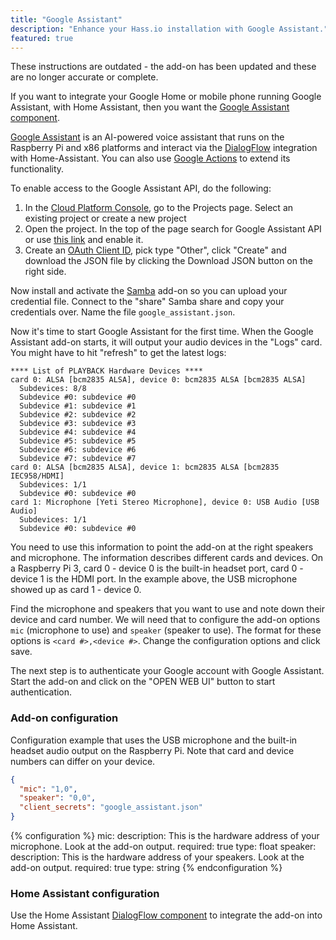 ```yaml
---
title: "Google Assistant"
description: "Enhance your Hass.io installation with Google Assistant."
featured: true
---
```


<div class='note warning'>

These instructions are outdated - the add-on has been updated and these are no longer accurate or complete.

</div>

<div class='note'>

If you want to integrate your Google Home or mobile phone running Google Assistant, with Home Assistant, then you want the [Google Assistant component](/components/google_assistant/).

</div>

[Google Assistant][GoogleAssistant] is an AI-powered voice assistant that runs on the Raspberry Pi and x86 platforms and interact via the [DialogFlow][comp] integration with Home-Assistant. You can also use [Google Actions][GoogleActions] to extend its functionality.

To enable access to the Google Assistant API, do the following:

1. In the [Cloud Platform Console][project], go to the Projects page. Select an existing project or create a new project
1. Open the project. In the top of the page search for Google Assistant API or use [this link][API] and enable it.
1. Create an [OAuth Client ID][oauthclient], pick type "Other", click "Create" and download the JSON file by clicking the Download JSON button on the right side.

Now install and activate the [Samba] add-on so you can upload your credential file. Connect to the "share" Samba share and copy your credentials over. Name the file `google_assistant.json`.

Now it's time to start Google Assistant for the first time. When the Google Assistant add-on starts, it will output your audio devices in the "Logs" card. You might have to hit "refresh" to get the latest logs:

```text
**** List of PLAYBACK Hardware Devices ****
card 0: ALSA [bcm2835 ALSA], device 0: bcm2835 ALSA [bcm2835 ALSA]
  Subdevices: 8/8
  Subdevice #0: subdevice #0
  Subdevice #1: subdevice #1
  Subdevice #2: subdevice #2
  Subdevice #3: subdevice #3
  Subdevice #4: subdevice #4
  Subdevice #5: subdevice #5
  Subdevice #6: subdevice #6
  Subdevice #7: subdevice #7
card 0: ALSA [bcm2835 ALSA], device 1: bcm2835 ALSA [bcm2835 IEC958/HDMI]
  Subdevices: 1/1
  Subdevice #0: subdevice #0
card 1: Microphone [Yeti Stereo Microphone], device 0: USB Audio [USB Audio]
  Subdevices: 1/1
  Subdevice #0: subdevice #0
```

You need to use this information to point the add-on at the right speakers and microphone. The information describes different cards and devices. On a Raspberry Pi 3, card 0 - device 0 is the built-in headset port, card 0 - device 1 is the HDMI port. In the example above, the USB microphone showed up as card 1 - device 0.

Find the microphone and speakers that you want to use and note down their device and card number. We will need that to configure the add-on options `mic` (microphone to use) and `speaker` (speaker to use). The format for these options is `<card #>,<device #>`. Change the configuration options and click save.

The next step is to authenticate your Google account with Google Assistant. Start the add-on and click on the "OPEN WEB UI" button to start authentication.

### Add-on configuration

Configuration example that uses the USB microphone and the built-in headset audio output on the Raspberry Pi. Note that card and device numbers can differ on your device.

```json
{
  "mic": "1,0",
  "speaker": "0,0",
  "client_secrets": "google_assistant.json"
}
```

{% configuration %}
mic:
  description: This is the hardware address of your microphone. Look at the add-on output.
  required: true
  type: float
speaker:
  description: This is the hardware address of your speakers. Look at the add-on output.
  required: true
  type: string
{% endconfiguration %}

### Home Assistant configuration

Use the Home Assistant [DialogFlow component][comp] to integrate the add-on into Home Assistant.

[GoogleAssistant]: https://assistant.google.com/
[GoogleActions]: https://actions.google.com/
[Samba]: /addons/samba/
[comp]: /components/dialogflow/
[project]: https://console.cloud.google.com/project
[API]: https://console.developers.google.com/apis/api/embeddedassistant.googleapis.com/overview
[oauthclient]: https://console.developers.google.com/apis/credentials/oauthclient
